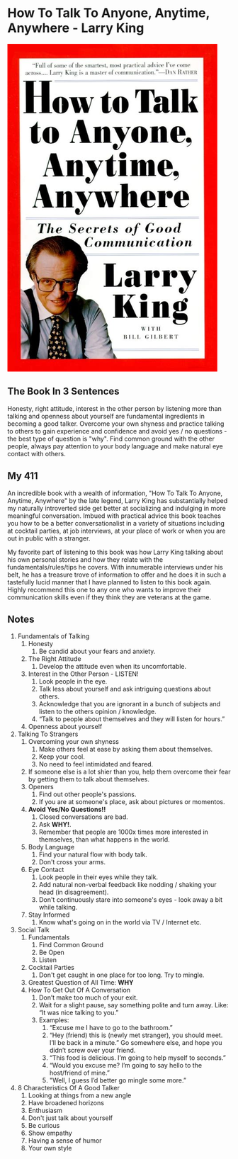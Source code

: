 # How To Talk To Anyone, Anytime, Anywhere - Larry King

![HowToTalkToAnyoneanytimeAnywhere](Images/HowToTalkToAnyoneanytimeAnywhere.jpeg)

## The Book In 3 Sentences
Honesty, right attitude, interest in the other person by listening more than talking and openness about yourself are fundamental ingredients in becoming a good talker. Overcome your own shyness and practice talking to others to gain experience and confidence and avoid yes / no questions - the best type of question is "why". Find common ground with the other people, always pay attention to your body language and make natural eye contact with others.

## My 411
An incredible book with a wealth of information, "How To Talk To Anyone, Anytime, Anywhere" by the late legend, Larry King has substantially helped my naturally introverted side get better at socializing and indulging in more meaningful conversation. Imbued with practical advice this book teaches you how to be a better conversationalist in a variety of situations including at cocktail parties, at job interviews, at your place of work or when you are out in public with a stranger. 

My favorite part of listening to this book was how Larry King talking about his own personal stories and how they relate with the fundamentals/rules/tips he covers. With innumerable interviews under his belt, he has a treasure trove of information to offer and he does it in such a tastefully lucid manner that I have planned to listen to this book again. Highly recommend this one to any one who wants to improve their communication skills even if they think they are veterans at the game.

## Notes
1. Fundamentals of Talking
   1. Honesty
      1. Be candid about your fears and anxiety.
   2. The Right Attitude
      1. Develop the attitude even when its uncomfortable.
   3. Interest in the Other Person - LISTEN!
      1. Look people in the eye.
      2. Talk less about yourself and ask intriguing questions about others.    
      3. Acknowledge that you are ignorant in a bunch of subjects and listen to the others opinion / knowledge.
      4. “Talk to people about themselves and they will listen for hours.”
   4. Openness about yourself
2. Talking To Strangers
   1. Overcoming your own shyness
      1. Make others feel at ease by asking them about themselves.
      2. Keep your cool.
      3. No need to feel intimidated and feared.
   2. If someone else is a lot shier than you, help them overcome their fear by getting them to talk about themselves.
   3. Openers
      1. Find out other people's passions.
      2. If you are at someone's place, ask about pictures or momentos.
   4. __Avoid Yes/No Questions!!__
      1. Closed conversations are bad.
      2. Ask __WHY!__.
      3. Remember that people are 1000x times more interested in themselves, than what happens in the world.
   5. Body Language
      1. Find your natural flow with body talk.
      2. Don't cross your arms.
   6. Eye Contact
      1. Look people in their eyes while they talk.
      2. Add natural non-verbal feedback like nodding / shaking your head (in disagreement).
      3. Don't continuously stare into someone's eyes - look away a bit while talking.
   7. Stay Informed
      1. Know what's going on in the world via TV / Internet etc.
3. Social Talk
   1. Fundamentals
      1. Find Common Ground
      2. Be Open
      3. Listen
   2. Cocktail Parties
      1. Don't get caught in one place for too long. Try to mingle.
   3. Greatest Question of All Time: __WHY__
   4. How To Get Out Of A Conversation
      1. Don’t make too much of your exit.
      2. Wait for a slight pause, say something polite and turn away. Like: “It was nice talking to you.”
      3. Examples:
         1. “Excuse me I have to go to the bathroom.”
         2. “Hey (friend) this is (newly met stranger), you should meet. I’ll be back in a minute.” Go somewhere else, and hope you didn’t screw over your friend.
         3. “This food is delicious. I’m going to help myself to seconds.”
         4. “Would you excuse me? I’m going to say hello to the host/friend of mine.”
         5. "Well, I guess I’d better go mingle some more.”
4. 8 Characteristics Of A Good Talker
   1. Looking at things from a new angle
   2. Have broadened horizons
   3. Enthusiasm
   4. Don't just talk about yourself
   5. Be curious
   6. Show empathy
   7. Having a sense of humor
   8. Your own style